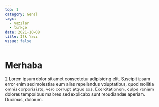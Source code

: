```yaml
---
top: 1
category: Genel
tags:
  - yazılar
  - türkçe
date: 2021-10-08
title: İlk Yazı
vssue: false
---
```



# Merhaba


2
Lorem ipsum dolor sit amet consectetur adipisicing elit. Suscipit ipsam error enim sed molestiae eum alias repellendus voluptatibus, quod mollitia omnis corporis iste, vero corrupti atque eos. Exercitationem, culpa veniam dolores temporibus maiores sed explicabo sunt repudiandae aperiam. Ducimus, dolorum.